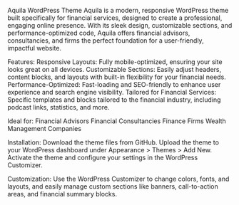 Aquila WordPress Theme
Aquila is a modern, responsive WordPress theme built specifically for financial services, designed to create a professional, engaging online presence. With its sleek design, customizable sections, and performance-optimized code, Aquila offers financial advisors, consultancies, and firms the perfect foundation for a user-friendly, impactful website.

Features:
Responsive Layouts: Fully mobile-optimized, ensuring your site looks great on all devices.
Customizable Sections: Easily adjust headers, content blocks, and layouts with built-in flexibility for your financial needs.
Performance-Optimized: Fast-loading and SEO-friendly to enhance user experience and search engine visibility.
Tailored for Financial Services: Specific templates and blocks tailored to the financial industry, including podcast links, statistics, and more.

Ideal for:
Financial Advisors
Financial Consultancies
Finance Firms
Wealth Management Companies

Installation:
Download the theme files from GitHub.
Upload the theme to your WordPress dashboard under Appearance > Themes > Add New.
Activate the theme and configure your settings in the WordPress Customizer.

Customization:
Use the WordPress Customizer to change colors, fonts, and layouts, and easily manage custom sections like banners, call-to-action areas, and financial summary blocks.